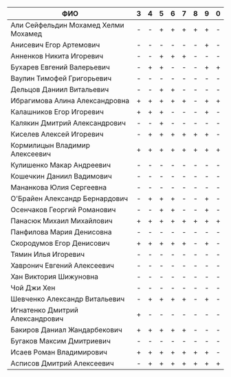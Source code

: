 |                ФИО                   | 3 | 4 | 5 | 6 | 7 | 8 | 9 | 0 |
|--------------------------------------|---|---|---|---|---|---|---|---|
| Али Сейфельдин Мохамед Хелми Мохамед | - | - | + | + | + | + | + | - |
| Анисевич Егор Артемович              | - | - | - | - | - | - | + | - |
| Анненков Никита Игоревич             | - | - | + | + | + | - | - | - |
| Бухарев Евгений Валерьевич           | - | + | + | - | - | - | + | + |
| Ваулин Тимофей Григорьевич           | - | - | - | - | - | - | - | - |
| Дельцов Даниил Витальевич            | - | - | + | + | - | - | - | - |
| Ибрагимова Алина Александровна       | + | + | + | + | + | - | + | + |
| Калашников Егор Игоревич             | + | + | + | - | - | - | + | - |
| Калякин Дмитрий Александрович        | - | - | + | - | - | - | - | - |
| Киселев Алексей Игоревич             | - | + | + | + | + | + | + | - |
| Кормилицын Владимир Алексеевич       | + | + | + | + | + | + | + | + |
| Кулишенко Макар Андреевич            | - | - | - | - | - | - | - | - |
| Кошечкин Даниил Вадимович            | - | - | - | - | - | - | - | - |
| Мананкова Юлия Сергеевна             | - | - | - | - | - | - | - | - |
| О'Брайен Александр Бернардович       | - | + | + | + | - | - | + | - |
| Осенчаков Георгий Романович          | - | - | + | + | - | - | + | - |
| Панасюк Михаил Михайлович            | + | + | + | + | + | + | + | + |
| Панфилова Мария Денисовна            | - | - | - | - | - | - | - | - |
| Скородумов Егор Денисович            | + | + | + | + | + | - | + | - |
| Тямин Илья Игоревич                  | - | - | - | - | - | - | - | - |
| Хавронич Евгений Алексеевич          | - | - | - | - | - | - | - | - |
| Хан Виктория Шижуновна               | - | - | - | - | - | - | - | - |
| Чой Джи Хен                          | - | - | - | - | - | - | - | - |
| Шевченко Александр Витальевич        | - | + | + | + | + | - | + | - |
| Игнатенко Дмитрий Александрович      | + | - | - | - | - | - | - | - |
| Бакиров Даниал Жандарбекович         | + | + | + | + | + | - | - | - |
| Бугаков Максим Дмитриевич            | - | - | - | - | - | - | - | - |
| Исаев Роман Владимирович             | + | + | + | + | + | + | + | - |
| Асписов Дмитрий Алексеевич           | - | + | + | + | + | + | + | + |